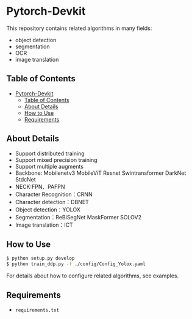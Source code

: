 # Pytorch-Devkit

This repository contains related algorithms in many fields: 
* object detection
* segmentation
* OCR
* image translation

## Table of Contents
- [Pytorch-Devkit](#pytorch-devkit)
  - [Table of Contents](#table-of-contents)
  - [About Details](#about-details)
  - [How to Use](#how-to-use)
  - [Requirements](#requirements)

## About Details
- Support distributed training
- Support mixed precision training
- Support multiple augments
- Backbone: Mobilenetv3 MobileViT Resnet Swintransformer DarkNet StdcNet
- NECK:FPN、PAFPN
- Character Recognition：CRNN
- Character detection：DBNET
- Object detection：YOLOX
- Segmentation：ReBiSegNet MaskFormer SOLOV2
- Image translation：ICT
## How to Use

```bash
$ python setup.py develop
$ python train_ddp.py -f ./config/Config_Yolox.yaml
```

For details about how to configure related algorithms, see examples.


## Requirements

* `requirements.txt`